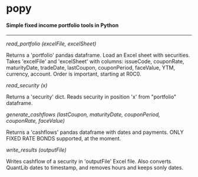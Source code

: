 # popy
#### Simple fixed income portfolio tools in Python
___

*read_portfolio (excelFile, excelSheet)*

Returns a 'portfolio' pandas dataframe.
Load an Excel sheet with securities. Takes 'excelFile' and 'excelSheet' with columns:
issueCode, couponRate, maturityDate, tradeDate, lastCoupon, couponPeriod, faceValue,
YTM, currency, account. Order is important, starting at R0C0.

*read_security (x)*

Returns a 'security' dict. Reads security in position 'x' from "portfolio" dataframe.

*generate_cashflows (lastCoupon, maturityDate, couponPeriod, couponRate, faceValue)*

Returns a 'cashflows' pandas dataframe with dates and payments.
ONLY FIXED RATE BONDS supported, at the moment.

*write_results (outputFile)*

Writes cashflow of a security in 'outputFile' Excel file. Also converts QuantLib dates to timestamp, and removes hours and keeps sonly dates.

